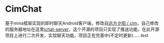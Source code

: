 # CimChat
基于mina框架实现的即时聊天Android客户端，修改自[远方夕阳 / cim](http://git.oschina.net/farsunset/cim)，自己修改的服务器地址在这里[ichat-server](https://github.com/wenjue/ichat-server)，这个开源的项目只实现了推送功能，在此开源项目上进行二次开发，实现聊天功能，项目正在完善中(不定时更新)......test
